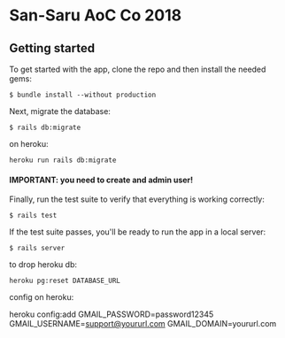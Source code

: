 # San-Saru AoC Co 2018

## Getting started

To get started with the app, clone the repo and then install the needed gems:

```
$ bundle install --without production
```

Next, migrate the database:

```
$ rails db:migrate
```

on heroku:

    heroku run rails db:migrate
    
#### IMPORTANT: you need to create and admin user!

Finally, run the test suite to verify that everything is working correctly:

```
$ rails test
```

If the test suite passes, you'll be ready to run the app in a local server:

```
$ rails server
```

to drop heroku db:
    
    heroku pg:reset DATABASE_URL

config on heroku:

heroku config:add GMAIL_PASSWORD=password12345 GMAIL_USERNAME=support@yoururl.com GMAIL_DOMAIN=yoururl.com
